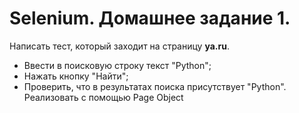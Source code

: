 # Selenium. Домашнее задание 1.
Написать тест, который заходит на страницу **ya.ru**.
- Ввести в поисковую строку текст "Python";
- Нажать кнопку "Найти";
- Проверить, что в результатах поиска присутствует "Python".
Реализовать с помощью Page Object
